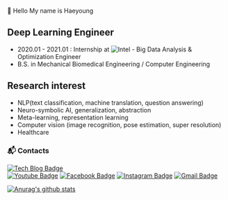 :wave: Hello My name is Haeyoung

</div>

## Deep Learning Engineer
- 2020.01 - 2021.01 : Internship at ![Intel](https://img.shields.io/badge/-Intel%20Korea-0071C5?style=flat-square&logo=intel&logoColor=white) - Big Data Analysis & Optimization Engineer
- B.S. in Mechanical Biomedical Engineering / Computer Engineering


## Research interest
- NLP(text classification, machine translation, question answering)
- Neuro-symbolic AI, generalization, abstraction
- Meta-learning, representation learning
- Computer vision (image recognition, pose estimation, super resolution)
- Healthcare



### :mailbox_with_mail: Contacts
[![Tech Blog Badge](http://img.shields.io/badge/-Tech%20blog-black?style=flat-square&logo=github&link=https://nongnongai.tistory.com/)](https://nongnongai.tistory.com/)  
[![Youtube Badge](https://img.shields.io/badge/Youtube-ff0000?style=flat-square&logo=youtube&link=https://www.youtube.com/channel/UCv2lYHNecJBC8bDTTsB6hbQ)](https://www.youtube.com/channel/UCv2lYHNecJBC8bDTTsB6hbQ) 
[![Facebook Badge](https://img.shields.io/badge/-Facebook-1877f2?style=flat-square&logo=facebook&logoColor=white&link=https://www.facebook.com/hae3998)](https://www.facebook.com/hae3998) 
[![Instagram Badge](https://img.shields.io/badge/-Instagram-dd2a7b?style=flat-square&logo=instagram&logoColor=white&link=https://www.instagram.com/h_nongnong/)](https://www.instagram.com/h_nongnong/) 
[![Gmail Badge](https://img.shields.io/badge/-Gmail-d14836?style=flat-square&logo=Gmail&logoColor=white&link=mailto:haeyounglee97@gmail.com)](mailto:haeyounglee97@gmail.com)





[![Anurag's github stats](https://github-readme-stats.vercel.app/api?username=hy310&theme=solarized-light&show_icons=true&hide=issues,prs)](https://github.com/anuraghazra/github-readme-stats)
